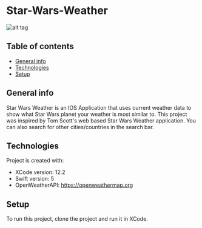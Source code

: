 # Star-Wars-Weather









![alt tag](https://github.com/16ap3400/main/Hoth.png)


















## Table of contents
* [General info](#general-info)
* [Technologies](#technologies)
* [Setup](#setup)

## General info
Star Wars Weather is an IOS Application that uses current weather data to show what Star Wars planet your weather is most similar to. This project was inspired by Tom Scott's web based Star Wars Weather application. You can also search for other cities/countries in the search bar.
	
## Technologies
Project is created with:
* XCode version: 12.2
* Swift version: 5
* OpenWeatherAPI: https://openweathermap.org
	
## Setup
To run this project, clone the project and run it in XCode.
